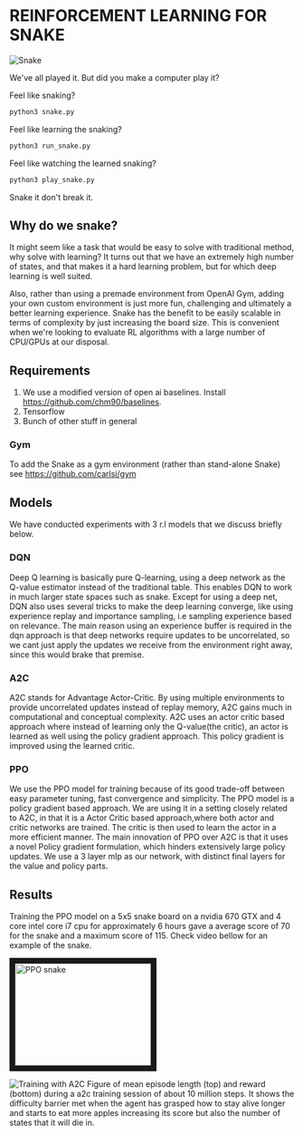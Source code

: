 # REINFORCEMENT LEARNING FOR SNAKE

![Snake](http://m.plonga.com/public/uploads/thumbs/nokia-snake-3310-html5-classic-online.jpg)

We've all played it. But did you make a computer play it?

Feel like snaking?

```python
python3 snake.py
```

Feel like learning the snaking?

```python
python3 run_snake.py
```

Feel like watching the learned snaking?

```python
python3 play_snake.py
```

Snake it don't break it.


## Why do we snake?

It might seem like a task that would be easy to solve with traditional method, why solve with learning?
It turns out that we have an extremely high number of states, and that makes it a hard learning problem, but for which deep learning is well suited.

Also, rather than using a premade environment from OpenAI Gym, adding your own custom environment is just more fun, challenging and ultimately a better learning experience.
Snake has the benefit to be easily scalable in terms of complexity by just increasing the board size. This is convenient when we're looking to evaluate RL algorithms with a large number of CPU/GPUs at our disposal.

## Requirements

1. We use a modified version of open ai baselines. Install https://github.com/chm90/baselines.
2. Tensorflow
3. Bunch of other stuff in general

### Gym ###
To add the Snake as a gym environment (rather than stand-alone Snake) see https://github.com/carlsi/gym

## Models

We have conducted experiments with 3 r.l models that we discuss briefly below.

### DQN

Deep Q learning is basically pure Q-learning, using a deep network as the Q-value estimator instead of the traditional table. This enables DQN to work in much larger state spaces such as snake. Except for using a deep net, DQN also uses several tricks to make the deep learning converge, like using experience replay and importance sampling, i.e sampling experience based on relevance. The main reason using an experience buffer is required in the dqn approach is that deep networks require updates to be uncorrelated, so we cant just apply the updates we receive from the environment right away, since this would brake that premise.

### A2C

A2C stands for Advantage Actor-Critic. By using multiple environments to provide uncorrelated updates instead of replay memory, A2C gains much in computational and conceptual complexity. A2C uses an actor critic based approach where instead of learning only the Q-value(the critic), an actor is learned as well using the policy gradient approach. This policy gradient is improved using the learned critic. 

### PPO
We use the PPO model for training because of its good trade-off between easy parameter tuning, fast convergence and simplicity. The PPO model is a policy gradient based approach. We are using it in a setting closely related to A2C, in that it is a Actor Critic based approach,where both actor and critic networks are trained. The critic is then used to learn the actor in a more efficient manner. The main innovation of PPO over A2C is that it uses a novel Policy gradient formulation, which hinders extensively large policy updates. We use a 3 layer mlp as our network, with distinct final layers for the value and policy parts.

## Results

Training the PPO model on a 5x5 snake board on a nvidia 670 GTX and 4 core intel core i7 cpu for approximately 6 hours gave a average score of 70 for the snake and a maximum score of 115. Check video bellow for an example of the snake.

<a href="http://www.youtube.com/watch?feature=player_embedded&v=TtF2Qfnxu-k
" target="_blank"><img src="http://img.youtube.com/vi/TtF2Qfnxu-k/0.jpg" 
alt="PPO snake" width="240" height="180" border="10" /></a>


![Training with A2C](https://i.imgur.com/1Sw0Ppn.png)
Figure of mean episode length (top) and reward (bottom) during a a2c training session of about 10 million steps. It shows the difficulty barrier met when the agent has grasped how to stay alive longer and starts to eat more apples increasing its score but also the number of states that it will die in.
